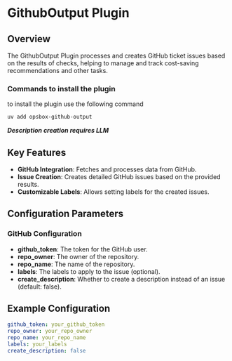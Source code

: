 # GithubOutput Plugin

## Overview

The GithubOutput Plugin processes and creates GitHub ticket issues based on the results of checks, helping to manage and track cost-saving recommendations and other tasks.

### Commands to install the plugin
to install the plugin use the following command
```bash
uv add opsbox-github-output
```

***Description creation requires LLM***

## Key Features

- **GitHub Integration**: Fetches and processes data from GitHub.
- **Issue Creation**: Creates detailed GitHub issues based on the provided results.
- **Customizable Labels**: Allows setting labels for the created issues.

## Configuration Parameters

### GitHub Configuration

- **github_token**: The token for the GitHub user.
- **repo_owner**: The owner of the repository.
- **repo_name**: The name of the repository.
- **labels**: The labels to apply to the issue (optional).
- **create_description**: Whether to create a description instead of an issue (default: false).


## Example Configuration

```yaml
github_token: your_github_token
repo_owner: your_repo_owner
repo_name: your_repo_name
labels: your_labels
create_description: false
```
